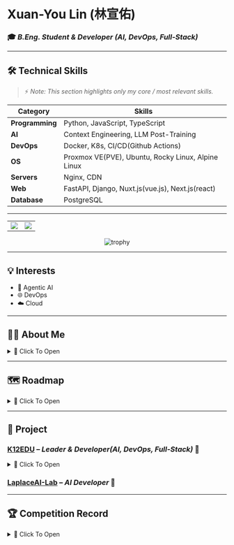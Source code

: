 # Xuan-You Lin (林宣佑)

### 🎓 *B.Eng. Student & Developer (AI, DevOps, Full-Stack)* 

---

## 🛠️ Technical Skills
> ⚡ *Note: This section highlights only my core / most relevant skills.*

| Category                    | Skills                                                            |
| --------------------------- | ----------------------------------------------------------------- |
| **Programming** | Python, JavaScript, TypeScript |
| **AI** | Context Engineering, LLM Post-Training |
| **DevOps** | Docker, K8s, CI/CD(Github Actions) |
| **OS** | Proxmox VE(PVE), Ubuntu, Rocky Linux, Alpine Linux |
| **Servers** | Nginx, CDN |
| **Web** | FastAPI, Django, Nuxt.js(vue.js), Next.js(react) |
| **Database** | PostgreSQL |

---

<!-- GitHub Stats Side by Side -->
<table>
  <tr>
    <td>
      <img src="https://github-readme-stats.vercel.app/api?username=TsukiSama9292&show_icons=true&theme=gruvbox&hide_border=true" />
    </td>
    <td>
      <img src="https://github-readme-stats.vercel.app/api/top-langs/?username=TsukiSama9292&layout=compact&theme=gruvbox&hide_border=true" />
    </td>
  </tr>
</table>

<!-- GitHub Profile Trophy -->
<p align="center">
  <img src="https://github-profile-trophy.vercel.app/?username=TsukiSama9292&theme=gruvbox&row=1&column=7" alt="trophy" />
</p>

---

## 💡 Interests  
+ 🎯 Agentic AI
+ 🌐 DevOps
+ ☁️ Cloud

---

## 🧑‍💻 About Me
<details>
  <summary>📖 Click To Open</summary>

I am an innovative third-year Computer Science and Information Engineering student at National Ilan University, with a passion for integrating artificial intelligence into digital learning games and pursuing cutting-edge research. Since February 2025, I have been working as an AI Developer at LaplaceAI, where I focus on developing AI agents and exploring frontier research topics. In November 2023, I took the lead in founding K12EDU, whose mission is to make learning fun, challenging, and rewarding. Through K12EDU, I have overseen the development of a large-scale smart education platform alongside a talented team that includes a Unity game design engineer, a back-end game logic API engineer, and two full-stack engineers—including myself.  

My responsibilities span AI development, DevOps, full-stack engineering, server system architecture design, CI/CD pipeline implementation, technical research, backend and server infrastructure management, cybersecurity, and overall operations—all of which I manage directly. Under my leadership, our 2025 capstone project earned first place. I bring strong expertise in AI agent development, prompt engineering, system design, server architecture, Unity integration with APIs and web servers, container orchestration, and full-stack web frameworks.  

At K12EDU, we have greatly benefited from the invaluable suggestions and constructive feedback provided by supervising professors, lab seniors, and volunteer testers. Their insights have played a crucial role in refining our platform and shaping our design and development strategies, and I am deeply grateful for their support.
</details>

---

## 🗺️ Roadmap
<details>
  <summary>📖 Click To Open</summary>

**2022.09 – Present**  
+ 👨‍🎓 B.Eng. in Computer Science and Information Engineering  
  + 🏫 National Ilan University (NIU), Taiwan  
  + 📍 No. 1, Section 1, Shennong Rd, Yilan City, Yilan County 260, Taiwan  

**2023.11 – 2025.07**  
+ 🧑‍💻 K12EDU. Team Leader & Developer (AI, DevOps, Full-Stack)  
  + 🥼 Computer Science RFID Lab (soon to be renamed Radar Lab), NIU  
  + 🥇 1st Place – 2025 College of Electrical Engineering and Computer Science Capstone Research Achievement Competition, NIU
  + 🥈 2nd Place - Department of Computer Science and Information Engineering Capstone Research Achievement Competition, NIU
  + 🥈 Excellence Award - Programming, Information, and AI Applications Competition, NIU 
  + 📊 Contribution: 50%

**2025.05 – Present**  
+ 🧠 AI Developer at [LaplaceAI](https://laplaceai.co/)

**2025.07 - Present**
+ 🇹🇼 College Student Research Project
  + Intelligent Learning Assistant and Gamified Learning Platform: A Digital Education Solution Based on LLM and Unity
  + MOST Project Number 114-2813-C-197-023-E

**2025.09 – Present**
* 😮‍💨 Deep Learning Dropout & Reliable AI Advocate
  * 🛑 Stepping Away from Deep Learning: The current landscape of deep learning demands enormous computational and financial resources to achieve stability, efficiency, and low hallucination rates. Such requirements make it increasingly impractical and unsustainable for long-term development.
  * 🔄 Pivot to Reliability: Instead of treating deep learning as an opaque black box, my focus is on moving beyond purely deep learning approaches by integrating principle-driven design and algorithmic techniques. The goal is to make AI more reliable—closer to stable software engineering rather than unpredictable experimentation.

</details>

---

## 💼 Project

### [K12EDU](https://github.com/k12edu) – *Leader & Developer(AI, DevOps, Full-Stack)* 🚀  

<details>
  <summary>📖 Click To Open</summary>

🎓 RFID Lab, Department of Computer Science and Information Engineering, National Ilan University | 2024 Capstone Project Team  

We are a four-member team dedicated to developing an **AI-integrated digital learning platform** that makes K-12 education more engaging and effective through gamification.

- 🔗 [About the Organization](https://www.k12edu.uk)  
- 🎮 [Digital Learning Game Platform](https://game.k12edu.uk) – browser-based games  
- 🤖 [AI Learning Assistant](https://ai.k12edu.uk/) – integrated with web search and RAG technology  
- 📝 [Teacher Question Upload Platform with AI](https://teacher.k12edu.uk/) – design educational content with AI assistance  
- ⚖️ [Online Judge](https://judge.k12edu.uk/) – provide programming questions and verify the correctness of the program  
- 🐧 [Linux Lab](https://linux-lab.k12edu.uk/#/) – hands-on development document for IT learners

Our mission: **Make learning fun, challenging, and rewarding!**

</details>

### [LaplaceAI-Lab](https://github.com/LaplaceAI-Lab) – *AI Developer* 🚀

---

## 🏆 Competition Record

<details>
  <summary>📖 Click To Open</summary>

| Year | Competition Name         | Role           | Award / Ranking |
|------|--------------------------|----------------|-----------------|
| 2025 | [College of Electrical Engineering and Computer Science Capstone Research Achievement Competition, NIU](https://raw.githubusercontent.com/TsukiSama9292/OpenData/refs/heads/main/images/Certificates_and_Diplomas/College_of_Electrical_Engineering_and_Computer_Science_Capstone_Project_Exhibition.png)   | Team Leader    | 1st Place       |
| 2025 | Department of Computer Science and Information Engineering Capstone Research Achievement Competition, NIU | Team Leader | 2nd Place |
| 2025 | Programming, Information, and AI Applications Competition, NIU | Team Leader | Excellence Award |

</details>
